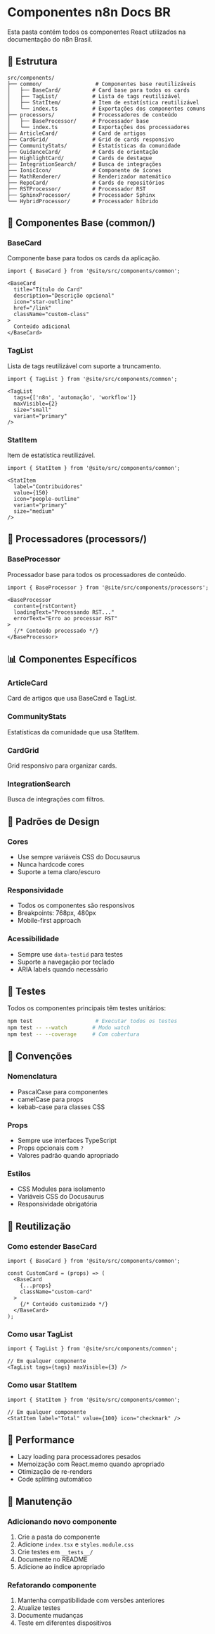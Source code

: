 # Componentes n8n Docs BR

Esta pasta contém todos os componentes React utilizados na documentação do n8n Brasil.

## 📁 Estrutura

```
src/components/
├── common/                 # Componentes base reutilizáveis
│   ├── BaseCard/          # Card base para todos os cards
│   ├── TagList/           # Lista de tags reutilizável
│   ├── StatItem/          # Item de estatística reutilizável
│   └── index.ts           # Exportações dos componentes comuns
├── processors/            # Processadores de conteúdo
│   ├── BaseProcessor/     # Processador base
│   └── index.ts           # Exportações dos processadores
├── ArticleCard/           # Card de artigos
├── CardGrid/              # Grid de cards responsivo
├── CommunityStats/        # Estatísticas da comunidade
├── GuidanceCard/          # Cards de orientação
├── HighlightCard/         # Cards de destaque
├── IntegrationSearch/     # Busca de integrações
├── IonicIcon/             # Componente de ícones
├── MathRenderer/          # Renderizador matemático
├── RepoCard/              # Cards de repositórios
├── RSTProcessor/          # Processador RST
├── SphinxProcessor/       # Processador Sphinx
└── HybridProcessor/       # Processador híbrido
```

## 🎯 Componentes Base (common/)

### BaseCard
Componente base para todos os cards da aplicação.

```tsx
import { BaseCard } from '@site/src/components/common';

<BaseCard
  title="Título do Card"
  description="Descrição opcional"
  icon="star-outline"
  href="/link"
  className="custom-class"
>
  Conteúdo adicional
</BaseCard>
```

### TagList
Lista de tags reutilizável com suporte a truncamento.

```tsx
import { TagList } from '@site/src/components/common';

<TagList
  tags={['n8n', 'automação', 'workflow']}
  maxVisible={2}
  size="small"
  variant="primary"
/>
```

### StatItem
Item de estatística reutilizável.

```tsx
import { StatItem } from '@site/src/components/common';

<StatItem
  label="Contribuidores"
  value={150}
  icon="people-outline"
  variant="primary"
  size="medium"
/>
```

## 🔧 Processadores (processors/)

### BaseProcessor
Processador base para todos os processadores de conteúdo.

```tsx
import { BaseProcessor } from '@site/src/components/processors';

<BaseProcessor
  content={rstContent}
  loadingText="Processando RST..."
  errorText="Erro ao processar RST"
>
  {/* Conteúdo processado */}
</BaseProcessor>
```

## 📊 Componentes Específicos

### ArticleCard
Card de artigos que usa BaseCard e TagList.

### CommunityStats
Estatísticas da comunidade que usa StatItem.

### CardGrid
Grid responsivo para organizar cards.

### IntegrationSearch
Busca de integrações com filtros.

## 🎨 Padrões de Design

### Cores
- Use sempre variáveis CSS do Docusaurus
- Nunca hardcode cores
- Suporte a tema claro/escuro

### Responsividade
- Todos os componentes são responsivos
- Breakpoints: 768px, 480px
- Mobile-first approach

### Acessibilidade
- Sempre use `data-testid` para testes
- Suporte a navegação por teclado
- ARIA labels quando necessário

## 🧪 Testes

Todos os componentes principais têm testes unitários:

```bash
npm test                    # Executar todos os testes
npm test -- --watch        # Modo watch
npm test -- --coverage     # Com cobertura
```

## 📝 Convenções

### Nomenclatura
- PascalCase para componentes
- camelCase para props
- kebab-case para classes CSS

### Props
- Sempre use interfaces TypeScript
- Props opcionais com `?`
- Valores padrão quando apropriado

### Estilos
- CSS Modules para isolamento
- Variáveis CSS do Docusaurus
- Responsividade obrigatória

## 🔄 Reutilização

### Como estender BaseCard
```tsx
import { BaseCard } from '@site/src/components/common';

const CustomCard = (props) => (
  <BaseCard
    {...props}
    className="custom-card"
  >
    {/* Conteúdo customizado */}
  </BaseCard>
);
```

### Como usar TagList
```tsx
import { TagList } from '@site/src/components/common';

// Em qualquer componente
<TagList tags={tags} maxVisible={3} />
```

### Como usar StatItem
```tsx
import { StatItem } from '@site/src/components/common';

// Em qualquer componente
<StatItem label="Total" value={100} icon="checkmark" />
```

## 🚀 Performance

- Lazy loading para processadores pesados
- Memoização com React.memo quando apropriado
- Otimização de re-renders
- Code splitting automático

## 🔧 Manutenção

### Adicionando novo componente
1. Crie a pasta do componente
2. Adicione `index.tsx` e `styles.module.css`
3. Crie testes em `__tests__/`
4. Documente no README
5. Adicione ao índice apropriado

### Refatorando componente
1. Mantenha compatibilidade com versões anteriores
2. Atualize testes
3. Documente mudanças
4. Teste em diferentes dispositivos 